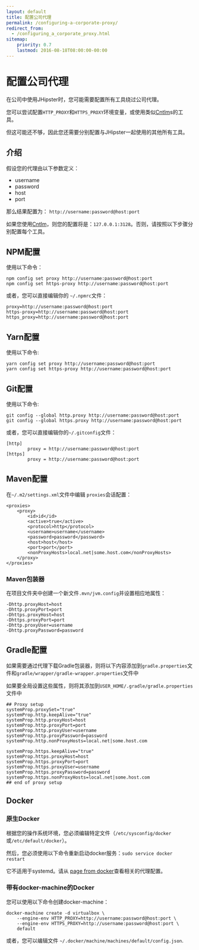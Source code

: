 ```yaml
---
layout: default
title: 配置公司代理
permalink: /configuring-a-corporate-proxy/
redirect_from:
  - /configuring_a_corporate_proxy.html
sitemap:
    priority: 0.7
    lastmod: 2016-08-18T08:00:00-00:00
---
```


# <i class="fa fa-exchange"></i> 配置公司代理

在公司中使用JHipster时，您可能需要配置所有工具绕过公司代理。

您可以尝试配置`HTTP_PROXY`和`HTTPS_PROXY`环境变量，或使用类似[Cntlm](http://cntlm.sourceforge.net/)s的工具。

但这可能还不够，因此您还需要分别配置与JHipster一起使用的其他所有工具。

## 介绍

假设您的代理由以下参数定义：

- username
- password
- host
- port

那么结果配置为： `http://username:password@host:port`

如果您使用[Cntlm](http://cntlm.sourceforge.net/)，则您的配置将是：`127.0.0.1:3128`。否则，请按照以下步骤分别配置每个工具。

## NPM配置

使用以下命令：

```
npm config set proxy http://username:password@host:port
npm config set https-proxy http://username:password@host:port
```

或者，您可以直接编辑你的 `~/.npmrc`文件：

```
proxy=http://username:password@host:port
https-proxy=http://username:password@host:port
https_proxy=http://username:password@host:port
```

## Yarn配置

使用以下命令:

```
yarn config set proxy http://username:password@host:port
yarn config set https-proxy http://username:password@host:port
```

## Git配置

使用以下命令:

```
git config --global http.proxy http://username:password@host:port
git config --global https.proxy http://username:password@host:port
```

或者，您可以直接编辑你的`~/.gitconfig`文件：

```
[http]
        proxy = http://username:password@host:port
[https]
        proxy = http://username:password@host:port
```

## Maven配置

在`~/.m2/settings.xml`文件中编辑 `proxies`会话配置：

```
<proxies>
    <proxy>
        <id>id</id>
        <active>true</active>
        <protocol>http</protocol>
        <username>username</username>
        <password>password</password>
        <host>host</host>
        <port>port</port>
        <nonProxyHosts>local.net|some.host.com</nonProxyHosts>
    </proxy>
</proxies>
```

### Maven包装器

在项目文件夹中创建一个新文件`.mvn/jvm.config`并设置相应地属性：

```
-Dhttp.proxyHost=host 
-Dhttp.proxyPort=port 
-Dhttps.proxyHost=host 
-Dhttps.proxyPort=port 
-Dhttp.proxyUser=username 
-Dhttp.proxyPassword=password
```

## Gradle配置

如果需要通过代理下载Gradle包装器，则将以下内容添加到`gradle.properties`文件和`gradle/wrapper/gradle-wrapper.properties`文件中

如果要全局设置这些属性，则将其添加到`USER_HOME/.gradle/gradle.properties`文件中

```
## Proxy setup
systemProp.proxySet="true"
systemProp.http.keepAlive="true"
systemProp.http.proxyHost=host
systemProp.http.proxyPort=port
systemProp.http.proxyUser=username
systemProp.http.proxyPassword=password
systemProp.http.nonProxyHosts=local.net|some.host.com

systemProp.https.keepAlive="true"
systemProp.https.proxyHost=host
systemProp.https.proxyPort=port
systemProp.https.proxyUser=username
systemProp.https.proxyPassword=password
systemProp.https.nonProxyHosts=local.net|some.host.com
## end of proxy setup
```

## Docker

### 原生Docker

根据您的操作系统环境，您必须编辑特定文件（`/etc/sysconfig/docker`或`/etc/default/docker`）。

然后，您必须使用以下命令重新启动docker服务：`sudo service docker restart`

它不适用于systemd。请从 [page from docker](https://docs.docker.com/engine/admin/systemd/#http-proxy)查看相关的代理配置。

### 带有docker-machine的Docker

您可以使用以下命令创建docker-machine：

```
docker-machine create -d virtualbox \
    --engine-env HTTP_PROXY=http://username:password@host:port \
    --engine-env HTTPS_PROXY=http://username:password@host:port \
    default
```

或者，您可以编辑文件 `~/.docker/machine/machines/default/config.json`.
